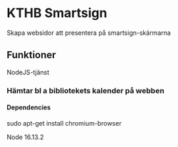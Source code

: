 # KTHB Smartsign
Skapa websidor att presentera på smartsign-skärmarna

## Funktioner
 NodeJS-tjänst
 
### Hämtar bl a bibliotekets kalender på webben 

#### Dependencies
sudo apt-get install chromium-browser

Node 16.13.2



